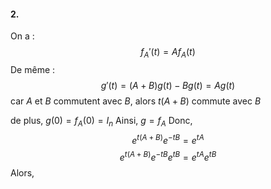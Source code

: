 #### 2.
On a : 
$$f_{A}'(t)=Af_{A}(t)$$
De même : 
$$g'(t) = (A+B)g(t) - Bg(t) = Ag(t) $$
car $A$ et $B$ commutent avec $B$, alors $t(A+B)$ commute avec $B$

de plus, $g(0) = f_{A}(0) = I_{n}$
Ainsi, $g= f_{A}$ Donc, 
$$e^{t(A+B) }e^{ -tB } = e^{ tA }$$
$$e^{ t(A+B) } e^{ -tB } e^{ tB } = e^{ tA }e^{ tB }$$
Alors, 
$$$$